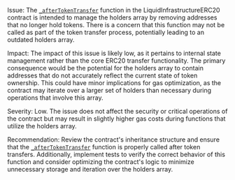 Issue: The  [`_afterTokenTransfer`](https://github.com/code-423n4/2024-02-althea-liquid-infrastructure/blob/main/liquid-infrastructure/contracts/LiquidInfrastructureERC20.sol#L164) function in the LiquidInfrastructureERC20 contract is intended to manage the holders array by removing addresses that no longer hold tokens. There is a concern that this function may not be called as part of the token transfer process, potentially leading to an outdated holders array.

Impact: The impact of this issue is likely low, as it pertains to internal state management rather than the core ERC20 transfer functionality. The primary consequence would be the potential for the holders array to contain addresses that do not accurately reflect the current state of token ownership. This could have minor implications for gas optimization, as the contract may iterate over a larger set of holders than necessary during operations that involve this array.

Severity: Low. The issue does not affect the security or critical operations of the contract but may result in slightly higher gas costs during functions that utilize the holders array.

Recommendation: Review the contract's inheritance structure and ensure that the  [`_afterTokenTransfer`](https://github.com/code-423n4/2024-02-althea-liquid-infrastructure/blob/main/liquid-infrastructure/contracts/LiquidInfrastructureERC20.sol#L164) function is properly called after token transfers. Additionally, implement tests to verify the correct behavior of this function and consider optimizing the contract's logic to minimize unnecessary storage and iteration over the holders array.